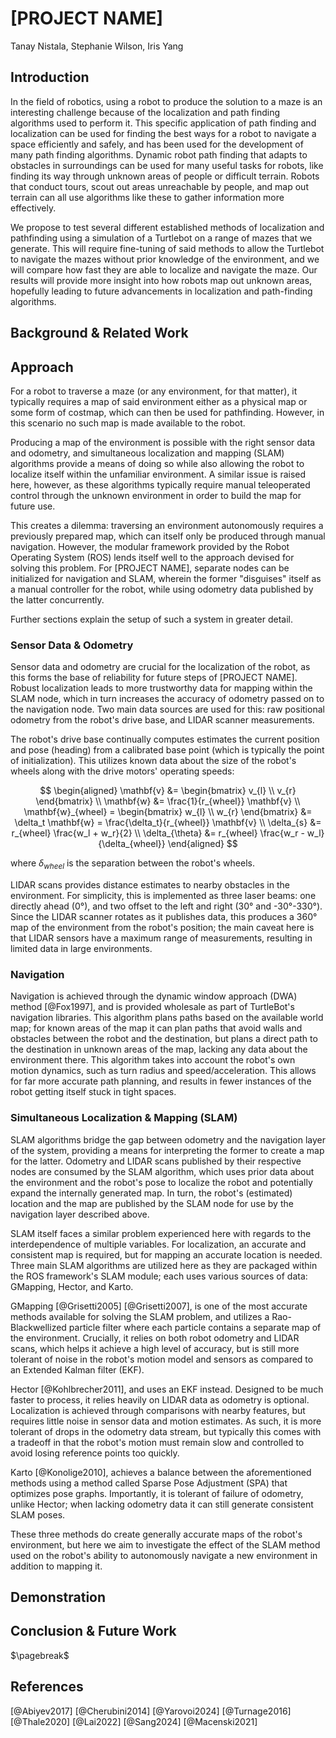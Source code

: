 # [PROJECT NAME]

Tanay Nistala, Stephanie Wilson, Iris Yang

## Introduction

In the field of robotics, using a robot to produce the solution to a maze is an interesting challenge because of the localization and path finding algorithms used to perform it. This specific application of path finding and localization can be used for finding the best ways for a robot to navigate a space efficiently and safely, and has been used for the development of many path finding algorithms. Dynamic robot path finding that adapts to obstacles in surroundings can be used for many useful tasks for robots, like finding its way through unknown areas of people or difficult terrain. Robots that conduct tours, scout out areas unreachable by people, and map out terrain can all use algorithms like these to gather information more effectively. 

We propose to test several different established methods of localization and pathfinding using a simulation of a Turtlebot on a range of mazes that we generate. This will require fine-tuning of said methods to allow the Turtlebot to navigate the mazes without prior knowledge of the environment, and we will compare how fast they are able to localize and navigate the maze. Our results will provide more insight into how robots map out unknown areas, hopefully leading to future advancements in localization and path-finding algorithms. 

## Background & Related Work

## Approach

For a robot to traverse a maze (or any environment, for that matter), it typically requires a map of said environment either as a physical map or some form of costmap, which can then be used for pathfinding. However, in this scenario no such map is made available to the robot. 

Producing a map of the environment is possible with the right sensor data and odometry, and simultaneous localization and mapping (SLAM) algorithms provide a means of doing so while also allowing the robot to localize itself within the unfamiliar environment. A similar issue is raised here, however, as these algorithms typically require manual teleoperated control through the unknown environment in order to build the map for future use. 

This creates a dilemma: traversing an environment autonomously requires a previously prepared map, which can itself only be produced through manual navigation. However, the modular framework provided by the Robot Operating System (ROS) lends itself well to the approach devised for solving this problem. For [PROJECT NAME], separate nodes can be initialized for navigation and SLAM, wherein the former "disguises" itself as a manual controller for the robot, while using odometry data published by the latter concurrently.

Further sections explain the setup of such a system in greater detail.

### Sensor Data & Odometry

Sensor data and odometry are crucial for the localization of the robot, as this forms the base of reliability for future steps of [PROJECT NAME]. Robust localization leads to more trustworthy data for mapping within the SLAM node, which in turn increases the accuracy of odometry passed on to the navigation node. Two main data sources are used for this: raw positional odometry from the robot's drive base, and LIDAR scanner measurements. 

The robot's drive base continually computes estimates the current position and pose (heading) from a calibrated base point (which is typically the point of initialization). This utilizes known data about the size of the robot's wheels along with the drive motors' operating speeds:

$$
\begin{aligned}
    \mathbf{v} &= \begin{bmatrix} v_{l} \\ v_{r} \end{bmatrix} \\
    \mathbf{w} &= \frac{1}{r_{wheel}} \mathbf{v} \\
    \mathbf{w}_{wheel} = \begin{bmatrix} w_{l} \\ w_{r} \end{bmatrix} &= \delta_t \mathbf{w} = \frac{\delta_t}{r_{wheel}} \mathbf{v} \\
    \delta_{s} &= r_{wheel} \frac{w_l + w_r}{2} \\
    \delta_{\theta} &= r_{wheel} \frac{w_r - w_l}{\delta_{wheel}}
\end{aligned}
$$

where $\delta_{wheel}$ is the separation between the robot's wheels.

LIDAR scans provides distance estimates to nearby obstacles in the environment. For simplicity, this is implemented as three laser beams: one directly ahead (0°), and two offset to the left and right (30° and -30°-330°). Since the LIDAR scanner rotates as it publishes data, this produces a 360° map of the environment from the robot's position; the main caveat here is that LIDAR sensors have a maximum range of measurements, resulting in limited data in large environments.

### Navigation

Navigation is achieved through the dynamic window approach (DWA) method [@Fox1997], and is provided wholesale as part of TurtleBot's navigation libraries. This algorithm plans paths based on the available world map; for known areas of the map it can plan paths that avoid walls and obstacles between the robot and the destination, but plans a direct path to the destination in unknown areas of the map, lacking any data about the environment there. This algorithm takes into account the robot's own motion dynamics, such as turn radius and speed/acceleration. This allows for far more accurate path planning, and results in fewer instances of the robot getting itself stuck in tight spaces.

### Simultaneous Localization & Mapping (SLAM)

SLAM algorithms bridge the gap between odometry and the navigation layer of the system, providing a means for interpreting the former to create a map for the latter. Odometry and LIDAR scans published by their respective nodes are consumed by the SLAM algorithm, which uses prior data about the environment and the robot's pose to localize the robot and potentially expand the internally generated map. In turn, the robot's (estimated) location and the map are published by the SLAM node for use by the navigation layer described above.

SLAM itself faces a similar problem experienced here with regards to the interdependence of multiple variables. For localization, an accurate and consistent map is required, but for mapping an accurate location is needed. Three main SLAM algorithms are utilized here as they are packaged within the ROS framework's SLAM module; each uses various sources of data: GMapping, Hector, and Karto. 

GMapping [@Grisetti2005] [@Grisetti2007], is one of the most accurate methods available for solving the SLAM problem, and utilizes a Rao-Blackwellized particle filter where each particle contains a separate map of the environment. Crucially, it relies on both robot odometry and LIDAR scans, which helps it achieve a high level of accuracy, but is still more tolerant of noise in the robot's motion model and sensors as compared to an Extended Kalman filter (EKF).

Hector [@Kohlbrecher2011], and uses an EKF instead. Designed to be much faster to process, it relies heavily on LIDAR data as odometry is optional. Localization is achieved through comparisons with nearby features, but requires little noise in sensor data and motion estimates. As such, it is more tolerant of drops in the odometry data stream, but typically this comes with a tradeoff in that the robot's motion must remain slow and controlled to avoid losing reference points too quickly.

Karto [@Konolige2010], achieves a balance between the aforementioned methods using a method called Sparse Pose Adjustment (SPA) that optimizes pose graphs. Importantly, it is tolerant of failure of odometry, unlike Hector; when lacking odometry data it can still generate consistent SLAM poses.

These three methods do create generally accurate maps of the robot's environment, but here we aim to investigate the effect of the SLAM method used on the robot's ability to autonomously navigate a new environment in addition to mapping it.

## Demonstration

## Conclusion & Future Work

$\pagebreak$

## References

[@Abiyev2017]
[@Cherubini2014]
[@Yarovoi2024]
[@Turnage2016]
[@Thale2020]
[@Lai2022]
[@Sang2024]
[@Macenski2021]
